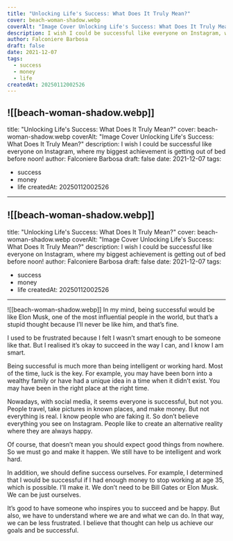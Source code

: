 ```yaml
---
title: "Unlocking Life's Success: What Does It Truly Mean?"
cover: beach-woman-shadow.webp
coverAlt: "Image Cover Unlocking Life's Success: What Does It Truly Mean?"
description: I wish I could be successful like everyone on Instagram, where my biggest achievement is getting out of bed before noon!
author: Falconiere Barbosa
draft: false
date: 2021-12-07
tags:
  - success
  - money
  - life
createdAt: 20250112002526
---
```

![[beach-woman-shadow.webp]]
---
title: "Unlocking Life's Success: What Does It Truly Mean?"
cover: beach-woman-shadow.webp
coverAlt: "Image Cover Unlocking Life's Success: What Does It Truly Mean?"
description: I wish I could be successful like everyone on Instagram, where my biggest achievement is getting out of bed before noon!
author: Falconiere Barbosa
draft: false
date: 2021-12-07
tags:
  - success
  - money
  - life
createdAt: 20250112002526
---
![[beach-woman-shadow.webp]]
---
title: "Unlocking Life's Success: What Does It Truly Mean?"
cover: beach-woman-shadow.webp
coverAlt: "Image Cover Unlocking Life's Success: What Does It Truly Mean?"
description: I wish I could be successful like everyone on Instagram, where my biggest achievement is getting out of bed before noon!
author: Falconiere Barbosa
draft: false
date: 2021-12-07
tags:
  - success
  - money
  - life
createdAt: 20250112002526
---
![[beach-woman-shadow.webp]]
In my mind, being successful would be like Elon Musk, one of the most influential people in the world, but that’s a stupid thought because I’ll never be like him, and that’s fine.

I used to be frustrated because I felt I wasn’t smart enough to be someone like that. But I realised it’s okay to succeed in the way I can, and I know I am smart.

Being successful is much more than being intelligent or working hard. Most of the time, luck is the key. For example, you may have been born into a wealthy family or have had a unique idea in a time when it didn’t exist. You may have been in the right place at the right time.

Nowadays, with social media, it seems everyone is successful, but not you. People travel, take pictures in known places, and make money. But not everything is real. I know people who are faking it. So don’t believe everything you see on Instagram. People like to create an alternative reality where they are always happy.

Of course, that doesn’t mean you should expect good things from nowhere. So we must go and make it happen. We still have to be intelligent and work hard.

In addition, we should define success ourselves. For example, I determined that I would be successful if I had enough money to stop working at age 35, which is possible. I’ll make it. We don’t need to be Bill Gates or Elon Musk. We can be just ourselves.

It’s good to have someone who inspires you to succeed and be happy. But also, we have to understand where we are and what we can do. In that way, we can be less frustrated. I believe that thought can help us achieve our goals and be successful.